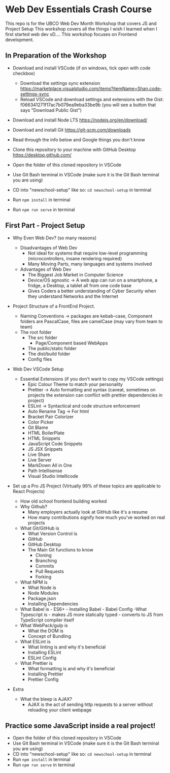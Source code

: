 # **Web Dev Essentials Crash Course**

This repo is for the UBCO Web Dev Month Workshop that covers JS and Project Setup
This workshop covers all the things I wish I learned when I first started web dev xD....
This workshop focuses on Frontend development.

## **In Preparation of the Workshop**

- Download and install VSCode (if on windows, tick open with code checkbox)
  - Download the settings sync extension https://marketplace.visualstudio.com/items?itemName=Shan.code-settings-sync
  - Reload VSCode and download settings and extensions with the Gist: f066341271f17ac7b079ea9eba33be9b  (you will see a button that says "Download Public Gist")
  
- Download and install Node LTS https://nodejs.org/en/download/
- Download and install Git https://git-scm.com/downloads
- Read through the info below and Google things you don't know
- Clone this repository to your machine with GitHub Desktop https://desktop.github.com/
- Open the folder of this cloned repository in VSCode
- Use Git Bash terminal in VSCode (make sure it is the Git Bash terminal you are using)
- CD into "newschool-setup" like so: `cd newschool-setup` in terminal
- Run `npm install` in terminal 
- Run `npm run serve` in terminal

## **First Part - Project Setup**

- Why Even Web Dev? (so many reasons)

  - Disadvantages of Web Dev
    - Not ideal for systems that require low-level programming (microcontrollers, insane rendering required)
    - Many Moving Parts, many languages and systems involved
  - Advantages of Web Dev
    - The Biggest Job Market in Computer Science
    - Device/OS agnostic &rightarrow; A web app can run on a smartphone, a fridge, a Desktop, a tablet all from one code base
    - Gives Coders a better understanding of Cyber Security when they understand Networks and the Internet

- Project Structure of a FrontEnd Project.

  - Naming Conventions &rightarrow; packages are kebab-case, Component folders are PascalCase, files are camelCase (may vary from team to team)
  - The root folder
    - The src folder
      - Page/Component based WebApps
    - The public/static folder
    - The dist/build folder
    - Config files

- Web Dev VSCode Setup

  - Essential Extensions (if you don't want to copy my VSCode settings)
    - Epic Colour Theme to match your personality
    - Prettier &rightarrow; Auto formatting and syntax (caveat, sometimes on projects the extension can conflict with prettier dependencies in project)
    - ESLint &rightarrow; Syntactical and code structure enforcement
    - Auto Rename Tag &rightarrow; For html
    - Bracket Pair Colorizer
    - Color Picker
    - Git Blame
    - HTML BoilerPlate
    - HTML Snippets
    - JavaScript Code Snippets
    - JS JSX Snippets
    - Live Share
    - Live Server
    - MarkDown All in One
    - Path Intellisense
    - Visual Studio Intellicode

- Set up a Pro JS Project (Virtually 99% of these topics are applicable to React Projects)

  - How old school frontend building worked
  - Why Github?
    - Many employers actually look at GitHub like it's a resume
    - How many contributions signify how much you've worked on real projects
  - What Git/GitHub is
    - What Version Control is
    - GitHub
    - GitHub Desktop
    - The Main Git functions to know
      - Cloning
      - Branching
      - Commits
      - Pull Requests
      - Forking
  - What NPM is
    - What Node is
    - Node Modules
    - Package.json
    - Installing Dependencies
  - What Babel is - ES6+ - Installing Babel - Babel Config
    -What Typescript is - makes JS more statically typed - converts to JS from TypeScript compiler itself
  - What WebPack/gulp is
    - What the DOM is
    - Concept of Bundling
  - What ESLint is
    - What linting is and why it's beneficial
    - Installing ESLint
    - ESLint Config
  - What Prettier is
    - What formatting is and why it's beneficial
    - Installing Prettier
    - Prettier Config

- Extra
  - What the bleep is AJAX?
    - AJAX is the act of sending http requests to a server without reloading your client webpage
    
 ## **Practice some JavaScript inside a real project!**
  - Open the folder of this cloned repository in VSCode
  - Use Git Bash terminal in VSCode (make sure it is the Git Bash terminal you are using)
  - CD into "newschool-setup" like so: `cd newschool-setup` in terminal
  - Run `npm install` in terminal 
  - Run `npm run serve` in terminal
